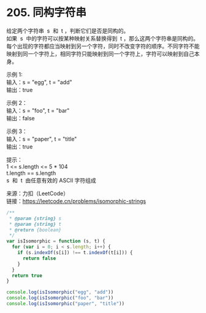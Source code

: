 # 205. 同构字符串

给定两个字符串  s  和  t ，判断它们是否是同构的。  
如果  s  中的字符可以按某种映射关系替换得到  t ，那么这两个字符串是同构的。  
每个出现的字符都应当映射到另一个字符，同时不改变字符的顺序。不同字符不能映射到同一个字符上，相同字符只能映射到同一个字符上，字符可以映射到自己本身。

示例 1:  
输入：s = "egg", t = "add"  
输出：true

示例 2：  
输入：s = "foo", t = "bar"  
输出：false

示例 3：  
输入：s = "paper", t = "title"  
输出：true

提示：  
1 <= s.length <= 5 \* 104  
t.length == s.length  
s  和  t  由任意有效的 ASCII 字符组成

来源：力扣（LeetCode）  
链接：https://leetcode.cn/problems/isomorphic-strings

```javascript
/**
 * @param {string} s
 * @param {string} t
 * @return {boolean}
 */
var isIsomorphic = function (s, t) {
  for (var i = 0; i < s.length; i++) {
    if (s.indexOf(s[i]) !== t.indexOf(t[i])) {
      return false
    }
  }
  return true
}

console.log(isIsomorphic("egg", "add"))
console.log(isIsomorphic("foo", "bar"))
console.log(isIsomorphic("paper", "title"))
```
